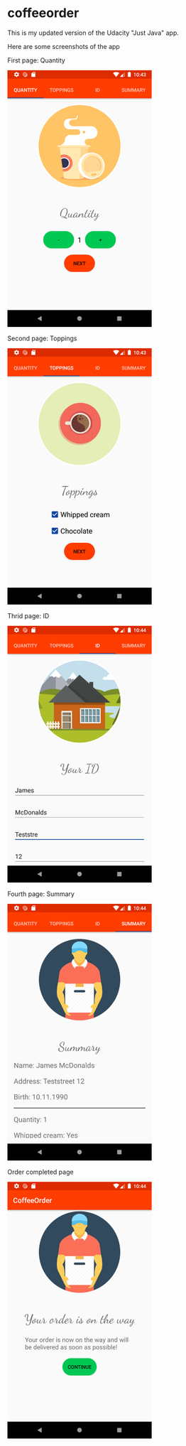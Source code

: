 # coffeeorder
This is my updated version of the Udacity "Just Java" app.

Here are some screenshots of the app

First page: Quantity

<img src="./content/quantity.png" alt="drawing" width="325"/>

Second page: Toppings

<img src="./content/toppings.png" alt="drawing" width="325"/>

Thrid page: ID

<img src="./content/id.png" alt="drawing" width="325"/>

Fourth page: Summary

<img src="./content/summary.png" alt="drawing" width="325"/>

Order completed page

<img src="./content/order.png" alt="drawing" width="325"/>
